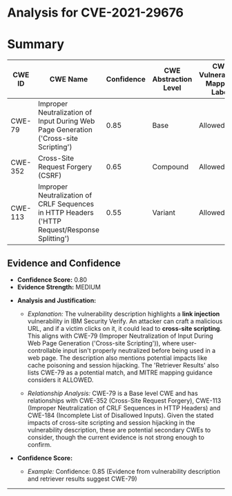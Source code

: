 # Analysis for CVE-2021-29676

# Summary
| CWE ID | CWE Name | Confidence | CWE Abstraction Level | CWE Vulnerability Mapping Label | CWE-Vulnerability Mapping Notes |
|---|---|---|---|---|---|
| CWE-79 | Improper Neutralization of Input During Web Page Generation ('Cross-site Scripting') | 0.85 | Base | Allowed | Primary CWE |
| CWE-352 | Cross-Site Request Forgery (CSRF) | 0.65 | Compound | Allowed | Secondary Candidate |
| CWE-113 | Improper Neutralization of CRLF Sequences in HTTP Headers ('HTTP Request/Response Splitting') | 0.55 | Variant | Allowed | Secondary Candidate |

## Evidence and Confidence

*   **Confidence Score:** 0.80
*   **Evidence Strength:** MEDIUM

- **Analysis and Justification:**  
  - *Explanation:* The vulnerability description highlights a **link injection** vulnerability in IBM Security Verify. An attacker can craft a malicious URL, and if a victim clicks on it, it could lead to **cross-site scripting**. This aligns with CWE-79 (Improper Neutralization of Input During Web Page Generation ('Cross-site Scripting')), where user-controllable input isn't properly neutralized before being used in a web page. The description also mentions potential impacts like cache poisoning and session hijacking. The 'Retriever Results' also lists CWE-79 as a potential match, and MITRE mapping guidance considers it ALLOWED.

  - *Relationship Analysis:* CWE-79 is a Base level CWE and has relationships with CWE-352 (Cross-Site Request Forgery), CWE-113 (Improper Neutralization of CRLF Sequences in HTTP Headers) and CWE-184 (Incomplete List of Disallowed Inputs). Given the stated impacts of cross-site scripting and session hijacking in the vulnerability description, these are potential secondary CWEs to consider, though the current evidence is not strong enough to confirm.

- **Confidence Score:**  
  - *Example:* Confidence: 0.85 (Evidence from vulnerability description and retriever results suggest CWE-79)

---
